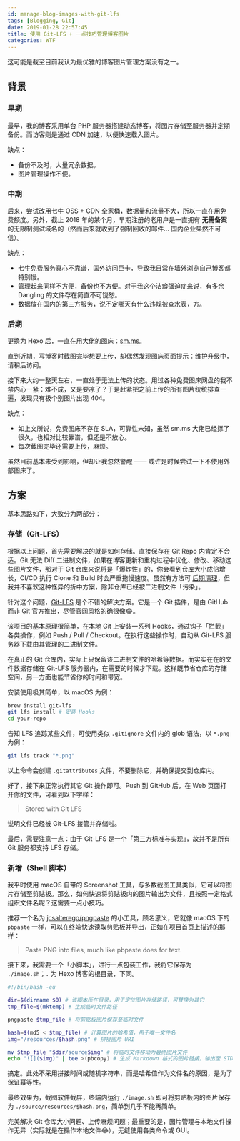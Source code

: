 ```yaml
---
id: manage-blog-images-with-git-lfs
tags: [Blogging, Git]
date: 2019-01-28 22:57:45
title: 使用 Git-LFS + 一点技巧管理博客图片
categories: WTF
---
```


这可能是截至目前我认为最优雅的博客图片管理方案没有之一。

<!--more-->

## 背景

### 早期

最早，我的博客采用单台 PHP 服务器搭建动态博客，将图片存储至服务器并定期备份。而访客则是通过 CDN 加速，以便快速载入图片。

缺点：

- 备份不及时，大量冗余数据。
- 图片管理操作不便。

### 中期

后来，尝试改用七牛 OSS + CDN 全家桶，数据量和流量不大，所以一直在用免费额度。另外，截止 2018 年的某个月，早期注册的老用户是一直拥有 **无需备案** 的无限制测试域名的（然而后来就收到了强制回收的邮件... 国内企业果然不可信）。

缺点：

- 七牛免费服务真心不靠谱，国外访问巨卡，导致我日常在墙外浏览自己博客都特别慢。
- 管理起来同样不方便，备份也不方便。对于我这个洁癖强迫症来说，有多余 Dangling 的文件存在简直不可饶恕。
- 数据放在国内的第三方服务，说不定哪天有什么违规被查水表，方。

### 后期

更换为 Hexo 后，一直在用大佬的图床：[sm.ms](https://sm.ms/)。

直到近期，写博客时截图完毕想要上传，却偶然发现图床页面提示：维护升级中，请稍后访问。

接下来大约一整天左右，一直处于无法上传的状态。用过各种免费图床网盘的我不禁内心一紧：难不成，又是要凉了？于是赶紧把之前上传的所有图片统统排查一遍，发现只有极个别图片出现 404。

缺点：

- 如上文所说，免费图床不存在 SLA，可靠性未知，虽然 sm.ms 大佬已经撑了很久，也相对比较靠谱，但还是不放心。
- 每次截图完毕还需要上传，麻烦。

虽然目前基本未受到影响，但却让我忽然警醒 —— 或许是时候尝试一下不使用外部图床了。

## 方案

基本思路如下，大致分为两部分：

### 存储（Git-LFS）

根据以上问题，首先需要解决的就是如何存储。直接保存在 Git Repo 内肯定不合适。Git 无法 Diff 二进制文件，如果在博客更新和重构过程中优化、修改、移动这些图片文件，那对于 Git 仓库来说将是「爆炸性」的，你会看到仓库大小成倍增长，CI/CD 执行 Clone 和 Build 时会严重拖慢速度。虽然有方法可 [后期清理](https://wi1dcard.cn/posts/git-find-large-file/)，但我并不喜欢这种怪异的折中方案，除非仓库已经被二进制文件「污染」。

针对这个问题，[Git-LFS](https://git-lfs.github.com) 是个不错的解决方案。它是一个 Git 插件，是由 GitHub 而非 Git 官方推出，尽管官网风格的确很像😂。

该项目的基本原理很简单，在本地 Git 上安装一系列 Hooks，通过钩子「拦截」各类操作，例如 Push / Pull / Checkout。在执行这些操作时，自动从 Git-LFS 服务器下载由其管理的二进制文件。

在真正的 Git 仓库内，实际上只保留该二进制文件的哈希等数据。而实实在在的文件数据存储在 Git-LFS 服务器内，在需要的时候才下载。这样既节省仓库的存储空间，另一方面也能节省你的时间和带宽。

安装使用极其简单，以 macOS 为例：

```bash
brew install git-lfs
git lfs install # 安装 Hooks
cd your-repo
```

告知 LFS 追踪某些文件，可使用类似 `.gitignore` 文件内的 glob 语法，以 `*.png` 为例：

```bash
git lfs track "*.png"
```

以上命令会创建 `.gitattributes` 文件，不要删除它，并确保提交到仓库内。

好了，接下来正常执行其它 Git 操作即可。Push 到 GitHub 后，在 Web 页面打开你的文件，可看到以下字样：

> Stored with Git LFS

说明文件已经被 Git-LFS 接管并存储啦。

最后，需要注意一点：由于 Git-LFS 是一个「第三方标准与实现」，故并不是所有 Git 服务都支持 LFS 存储。

### 新增（Shell 脚本）

我平时使用 macOS 自带的 Screenshot 工具，与多数截图工具类似，它可以将图片存储至剪贴板。那么，如何快速将剪贴板内的图片输出为文件，且按照一定格式组织文件名呢？这需要一点小技巧。

推荐一个名为 [jcsalterego/pngpaste](https://github.com/jcsalterego/pngpaste) 的小工具，顾名思义，它就像 macOS 下的 `pbpaste` 一样，可以在终端快速读取剪贴板并导出，正如在项目首页上描述的那样：

> Paste PNG into files, much like pbpaste does for text.

接下来，我需要一个「小脚本」，进行一点包装工作，我将它保存为 `./image.sh`；`.` 为 Hexo 博客的根目录，下同。

```bash
#!/bin/bash -eu

dir=$(dirname $0) # 该脚本所在目录，用于定位图片存储路径，可替换为其它
tmp_file=$(mktemp) # 生成临时文件路径

pngpaste $tmp_file # 将剪贴板图片保存至临时文件

hash=$(md5 < $tmp_file) # 计算图片的哈希值，用于唯一文件名
img="/resources/$hash.png" # 拼接图片 URI

mv $tmp_file "$dir/source$img" # 将临时文件移动为最终图片文件
echo "![]($img)" | tee >(pbcopy) # 生成 Markdown 格式的图片链接，输出至 STDOUT 同时写入剪贴板
```

搞定。此处不采用拼接时间或随机字符串，而是哈希值作为文件名的原因，是为了保证幂等性。

最终效果为，截图软件截屏，终端内运行 `./image.sh` 即可将剪贴板内的图片保存为 `./source/resources/$hash.png`，简单到几乎不能再简单。

完美解决 Git 仓库大小问题、上传麻烦问题；最重要的是，图片管理与本地文件操作无异（实际就是在操作本地文件😂），无缝使用各类命令或 GUI。
